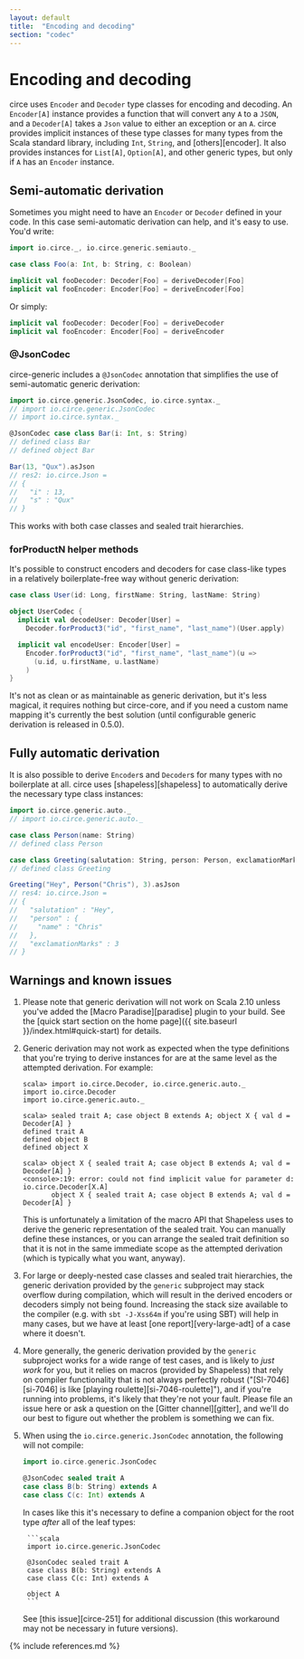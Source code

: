 ```yaml
---
layout: default
title:  "Encoding and decoding"
section: "codec"
---
```


# Encoding and decoding

circe uses `Encoder` and `Decoder` type classes for encoding and decoding. An `Encoder[A]` instance
provides a function that will convert any `A` to a `JSON`, and a `Decoder[A]` takes a `Json` value
to either an exception or an `A`. circe provides implicit instances of these type classes for many
types from the Scala standard library, including `Int`, `String`, and [others][encoder]. It also
provides instances for `List[A]`, `Option[A]`, and other generic types, but only if `A` has an
`Encoder` instance.

## Semi-automatic derivation

Sometimes you might need to have an `Encoder` or `Decoder` defined in your code. In this case
semi-automatic derivation can help, and it's easy to use. You'd write:

```scala
import io.circe._, io.circe.generic.semiauto._

case class Foo(a: Int, b: String, c: Boolean)

implicit val fooDecoder: Decoder[Foo] = deriveDecoder[Foo]
implicit val fooEncoder: Encoder[Foo] = deriveEncoder[Foo]
```

Or simply:

```scala
implicit val fooDecoder: Decoder[Foo] = deriveDecoder
implicit val fooEncoder: Encoder[Foo] = deriveEncoder
```

### @JsonCodec

circe-generic includes a `@JsonCodec` annotation that simplifies the use of semi-automatic generic derivation:

```scala
import io.circe.generic.JsonCodec, io.circe.syntax._
// import io.circe.generic.JsonCodec
// import io.circe.syntax._

@JsonCodec case class Bar(i: Int, s: String)
// defined class Bar
// defined object Bar

Bar(13, "Qux").asJson
// res2: io.circe.Json =
// {
//   "i" : 13,
//   "s" : "Qux"
// }
```

This works with both case classes and sealed trait hierarchies.

### forProductN helper methods

It's possible to construct encoders and decoders for case class-like types in a relatively boilerplate-free way
without generic derivation:

```scala
case class User(id: Long, firstName: String, lastName: String)

object UserCodec {
  implicit val decodeUser: Decoder[User] =
    Decoder.forProduct3("id", "first_name", "last_name")(User.apply)

  implicit val encodeUser: Encoder[User] =
    Encoder.forProduct3("id", "first_name", "last_name")(u =>
      (u.id, u.firstName, u.lastName)
    )
}
```

It's not as clean or as maintainable as generic derivation, but it's less magical, it requires nothing
but circe-core, and if you need a custom name mapping it's currently the best solution
(until configurable generic derivation is released in 0.5.0).

## Fully automatic derivation

It is also possible to derive `Encoder`s and `Decoder`s for many types with no boilerplate at all.
circe uses [shapeless][shapeless] to automatically derive the necessary type class instances:

```scala
import io.circe.generic.auto._
// import io.circe.generic.auto._

case class Person(name: String)
// defined class Person

case class Greeting(salutation: String, person: Person, exclamationMarks: Int)
// defined class Greeting

Greeting("Hey", Person("Chris"), 3).asJson
// res4: io.circe.Json =
// {
//   "salutation" : "Hey",
//   "person" : {
//     "name" : "Chris"
//   },
//   "exclamationMarks" : 3
// }
```

## Warnings and known issues

1. Please note that generic derivation will not work on Scala 2.10 unless you've added the [Macro
   Paradise][paradise] plugin to your build. See the [quick start section on the home page]({{ site.baseurl }}/index.html#quick-start) 
   for details.

2. Generic derivation may not work as expected when the type definitions that you're trying to
   derive instances for are at the same level as the attempted derivation. For example:

    ```
    scala> import io.circe.Decoder, io.circe.generic.auto._
    import io.circe.Decoder
    import io.circe.generic.auto._

    scala> sealed trait A; case object B extends A; object X { val d = Decoder[A] }
    defined trait A
    defined object B
    defined object X

    scala> object X { sealed trait A; case object B extends A; val d = Decoder[A] }
    <console>:19: error: could not find implicit value for parameter d: io.circe.Decoder[X.A]
           object X { sealed trait A; case object B extends A; val d = Decoder[A] }
    ```

   This is unfortunately a limitation of the macro API that Shapeless uses to derive the generic
   representation of the sealed trait. You can manually define these instances, or you can arrange
   the sealed trait definition so that it is not in the same immediate scope as the attempted
   derivation (which is typically what you want, anyway).

3. For large or deeply-nested case classes and sealed trait hierarchies, the generic derivation
   provided by the `generic` subproject may stack overflow during compilation, which will result in
   the derived encoders or decoders simply not being found. Increasing the stack size available to
   the compiler (e.g. with `sbt -J-Xss64m` if you're using SBT) will help in many cases, but we have
   at least [one report][very-large-adt] of a case where it doesn't.

4. More generally, the generic derivation provided by the `generic` subproject works for a wide
   range of test cases, and is likely to _just work_ for you, but it relies on macros (provided by
   Shapeless) that rely on compiler functionality that is not always perfectly robust
   ("[SI-7046][si-7046] is like [playing roulette][si-7046-roulette]"), and if you're running into
   problems, it's likely that they're not your fault. Please file an issue here or ask a question on
   the [Gitter channel][gitter], and we'll do our best to figure out whether the problem is
   something we can fix.

5. When using the `io.circe.generic.JsonCodec` annotation, the following will not compile:

   ```scala
   import io.circe.generic.JsonCodec

   @JsonCodec sealed trait A
   case class B(b: String) extends A
   case class C(c: Int) extends A
   ```

   In cases like this it's necessary to define a companion object for the root type _after_ all of
   the leaf types:

        ```scala
        import io.circe.generic.JsonCodec

        @JsonCodec sealed trait A
        case class B(b: String) extends A
        case class C(c: Int) extends A

        object A
        ```

   See [this issue][circe-251] for additional discussion (this workaround may not be necessary in
   future versions).

{% include references.md %}
